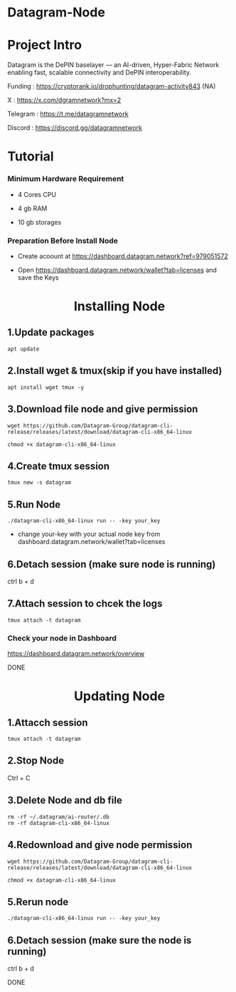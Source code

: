 # Datagram-Node

# Project Intro
Datagram is the DePIN baselayer — an AI-driven, Hyper-Fabric Network enabling fast, scalable connectivity and DePIN interoperability.

Funding    : https://cryptorank.io/drophunting/datagram-activity843 (NA)

X          : https://x.com/dgramnetwork?mx=2

Telegram   : https://t.me/datagramnetwork

Discord    : https://discord.gg/datagramnetwork 

# Tutorial

### Minimum Hardware	Requirement

* 4 Cores CPU	

* 4 gb RAM

* 10 gb storages

### Preparation Before Install Node

* Create acoount at https://dashboard.datagram.network?ref=979051572

* Open https://dashboard.datagram.network/wallet?tab=licenses and save the Keys


<h1 align="center">Installing Node</h1>


## 1.Update packages

``` 
apt update 
```


## 2.Install wget & tmux(skip if you have installed)
``` 
apt install wget tmux -y
 ```


## 3.Download file node and give permission
```
wget https://github.com/Datagram-Group/datagram-cli-release/releases/latest/download/datagram-cli-x86_64-linux
```

```
chmod +x datagram-cli-x86_64-linux
```


## 4.Create tmux session
```
tmux new -s datagram
```


## 5.Run Node
```
./datagram-cli-x86_64-linux run -- -key your_key
```
* change your-key with your actual node key from dashboard.datagram.network/wallet?tab=licenses

  

## 6.Detach session (make sure node is running)
ctrl b + d


## 7.Attach session to chcek the logs
```
tmux attach -t datagram
```


### Check your node in  Dashboard

https://dashboard.datagram.network/overview


DONE



<h1 align="center">Updating Node</h1>


## 1.Attacch session

```
tmux attach -t datagram
```


## 2.Stop Node 

Ctrl + C


## 3.Delete Node and db file

```
rm -rf ~/.datagram/ai-router/.db
rm -rf datagram-cli-x86_64-linux
```

## 4.Redownload and give node permission

```
wget https://github.com/Datagram-Group/datagram-cli-release/releases/latest/download/datagram-cli-x86_64-linux
```

```
chmod +x datagram-cli-x86_64-linux
```


## 5.Rerun node

```
./datagram-cli-x86_64-linux run -- -key your_key
```

## 6.Detach session (make sure the node is running)

ctrl b + d



DONE
